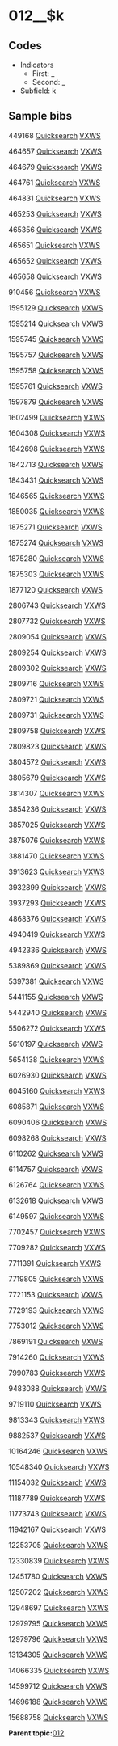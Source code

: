 # 012\_\_$k

## Codes

-   Indicators
    -   First: \_
    -   Second: \_
-   Subfield: k

## Sample bibs

449168 [Quicksearch](https://search.library.yale.edu/catalog/449168) [VXWS](http://prodorbis.library.yale.edu:7014/vxws/GetHoldingsService?bibId=449168)

464657 [Quicksearch](https://search.library.yale.edu/catalog/464657) [VXWS](http://prodorbis.library.yale.edu:7014/vxws/GetHoldingsService?bibId=464657)

464679 [Quicksearch](https://search.library.yale.edu/catalog/464679) [VXWS](http://prodorbis.library.yale.edu:7014/vxws/GetHoldingsService?bibId=464679)

464761 [Quicksearch](https://search.library.yale.edu/catalog/464761) [VXWS](http://prodorbis.library.yale.edu:7014/vxws/GetHoldingsService?bibId=464761)

464831 [Quicksearch](https://search.library.yale.edu/catalog/464831) [VXWS](http://prodorbis.library.yale.edu:7014/vxws/GetHoldingsService?bibId=464831)

465253 [Quicksearch](https://search.library.yale.edu/catalog/465253) [VXWS](http://prodorbis.library.yale.edu:7014/vxws/GetHoldingsService?bibId=465253)

465356 [Quicksearch](https://search.library.yale.edu/catalog/465356) [VXWS](http://prodorbis.library.yale.edu:7014/vxws/GetHoldingsService?bibId=465356)

465651 [Quicksearch](https://search.library.yale.edu/catalog/465651) [VXWS](http://prodorbis.library.yale.edu:7014/vxws/GetHoldingsService?bibId=465651)

465652 [Quicksearch](https://search.library.yale.edu/catalog/465652) [VXWS](http://prodorbis.library.yale.edu:7014/vxws/GetHoldingsService?bibId=465652)

465658 [Quicksearch](https://search.library.yale.edu/catalog/465658) [VXWS](http://prodorbis.library.yale.edu:7014/vxws/GetHoldingsService?bibId=465658)

910456 [Quicksearch](https://search.library.yale.edu/catalog/910456) [VXWS](http://prodorbis.library.yale.edu:7014/vxws/GetHoldingsService?bibId=910456)

1595129 [Quicksearch](https://search.library.yale.edu/catalog/1595129) [VXWS](http://prodorbis.library.yale.edu:7014/vxws/GetHoldingsService?bibId=1595129)

1595214 [Quicksearch](https://search.library.yale.edu/catalog/1595214) [VXWS](http://prodorbis.library.yale.edu:7014/vxws/GetHoldingsService?bibId=1595214)

1595745 [Quicksearch](https://search.library.yale.edu/catalog/1595745) [VXWS](http://prodorbis.library.yale.edu:7014/vxws/GetHoldingsService?bibId=1595745)

1595757 [Quicksearch](https://search.library.yale.edu/catalog/1595757) [VXWS](http://prodorbis.library.yale.edu:7014/vxws/GetHoldingsService?bibId=1595757)

1595758 [Quicksearch](https://search.library.yale.edu/catalog/1595758) [VXWS](http://prodorbis.library.yale.edu:7014/vxws/GetHoldingsService?bibId=1595758)

1595761 [Quicksearch](https://search.library.yale.edu/catalog/1595761) [VXWS](http://prodorbis.library.yale.edu:7014/vxws/GetHoldingsService?bibId=1595761)

1597879 [Quicksearch](https://search.library.yale.edu/catalog/1597879) [VXWS](http://prodorbis.library.yale.edu:7014/vxws/GetHoldingsService?bibId=1597879)

1602499 [Quicksearch](https://search.library.yale.edu/catalog/1602499) [VXWS](http://prodorbis.library.yale.edu:7014/vxws/GetHoldingsService?bibId=1602499)

1604308 [Quicksearch](https://search.library.yale.edu/catalog/1604308) [VXWS](http://prodorbis.library.yale.edu:7014/vxws/GetHoldingsService?bibId=1604308)

1842698 [Quicksearch](https://search.library.yale.edu/catalog/1842698) [VXWS](http://prodorbis.library.yale.edu:7014/vxws/GetHoldingsService?bibId=1842698)

1842713 [Quicksearch](https://search.library.yale.edu/catalog/1842713) [VXWS](http://prodorbis.library.yale.edu:7014/vxws/GetHoldingsService?bibId=1842713)

1843431 [Quicksearch](https://search.library.yale.edu/catalog/1843431) [VXWS](http://prodorbis.library.yale.edu:7014/vxws/GetHoldingsService?bibId=1843431)

1846565 [Quicksearch](https://search.library.yale.edu/catalog/1846565) [VXWS](http://prodorbis.library.yale.edu:7014/vxws/GetHoldingsService?bibId=1846565)

1850035 [Quicksearch](https://search.library.yale.edu/catalog/1850035) [VXWS](http://prodorbis.library.yale.edu:7014/vxws/GetHoldingsService?bibId=1850035)

1875271 [Quicksearch](https://search.library.yale.edu/catalog/1875271) [VXWS](http://prodorbis.library.yale.edu:7014/vxws/GetHoldingsService?bibId=1875271)

1875274 [Quicksearch](https://search.library.yale.edu/catalog/1875274) [VXWS](http://prodorbis.library.yale.edu:7014/vxws/GetHoldingsService?bibId=1875274)

1875280 [Quicksearch](https://search.library.yale.edu/catalog/1875280) [VXWS](http://prodorbis.library.yale.edu:7014/vxws/GetHoldingsService?bibId=1875280)

1875303 [Quicksearch](https://search.library.yale.edu/catalog/1875303) [VXWS](http://prodorbis.library.yale.edu:7014/vxws/GetHoldingsService?bibId=1875303)

1877120 [Quicksearch](https://search.library.yale.edu/catalog/1877120) [VXWS](http://prodorbis.library.yale.edu:7014/vxws/GetHoldingsService?bibId=1877120)

2806743 [Quicksearch](https://search.library.yale.edu/catalog/2806743) [VXWS](http://prodorbis.library.yale.edu:7014/vxws/GetHoldingsService?bibId=2806743)

2807732 [Quicksearch](https://search.library.yale.edu/catalog/2807732) [VXWS](http://prodorbis.library.yale.edu:7014/vxws/GetHoldingsService?bibId=2807732)

2809054 [Quicksearch](https://search.library.yale.edu/catalog/2809054) [VXWS](http://prodorbis.library.yale.edu:7014/vxws/GetHoldingsService?bibId=2809054)

2809254 [Quicksearch](https://search.library.yale.edu/catalog/2809254) [VXWS](http://prodorbis.library.yale.edu:7014/vxws/GetHoldingsService?bibId=2809254)

2809302 [Quicksearch](https://search.library.yale.edu/catalog/2809302) [VXWS](http://prodorbis.library.yale.edu:7014/vxws/GetHoldingsService?bibId=2809302)

2809716 [Quicksearch](https://search.library.yale.edu/catalog/2809716) [VXWS](http://prodorbis.library.yale.edu:7014/vxws/GetHoldingsService?bibId=2809716)

2809721 [Quicksearch](https://search.library.yale.edu/catalog/2809721) [VXWS](http://prodorbis.library.yale.edu:7014/vxws/GetHoldingsService?bibId=2809721)

2809731 [Quicksearch](https://search.library.yale.edu/catalog/2809731) [VXWS](http://prodorbis.library.yale.edu:7014/vxws/GetHoldingsService?bibId=2809731)

2809758 [Quicksearch](https://search.library.yale.edu/catalog/2809758) [VXWS](http://prodorbis.library.yale.edu:7014/vxws/GetHoldingsService?bibId=2809758)

2809823 [Quicksearch](https://search.library.yale.edu/catalog/2809823) [VXWS](http://prodorbis.library.yale.edu:7014/vxws/GetHoldingsService?bibId=2809823)

3804572 [Quicksearch](https://search.library.yale.edu/catalog/3804572) [VXWS](http://prodorbis.library.yale.edu:7014/vxws/GetHoldingsService?bibId=3804572)

3805679 [Quicksearch](https://search.library.yale.edu/catalog/3805679) [VXWS](http://prodorbis.library.yale.edu:7014/vxws/GetHoldingsService?bibId=3805679)

3814307 [Quicksearch](https://search.library.yale.edu/catalog/3814307) [VXWS](http://prodorbis.library.yale.edu:7014/vxws/GetHoldingsService?bibId=3814307)

3854236 [Quicksearch](https://search.library.yale.edu/catalog/3854236) [VXWS](http://prodorbis.library.yale.edu:7014/vxws/GetHoldingsService?bibId=3854236)

3857025 [Quicksearch](https://search.library.yale.edu/catalog/3857025) [VXWS](http://prodorbis.library.yale.edu:7014/vxws/GetHoldingsService?bibId=3857025)

3875076 [Quicksearch](https://search.library.yale.edu/catalog/3875076) [VXWS](http://prodorbis.library.yale.edu:7014/vxws/GetHoldingsService?bibId=3875076)

3881470 [Quicksearch](https://search.library.yale.edu/catalog/3881470) [VXWS](http://prodorbis.library.yale.edu:7014/vxws/GetHoldingsService?bibId=3881470)

3913623 [Quicksearch](https://search.library.yale.edu/catalog/3913623) [VXWS](http://prodorbis.library.yale.edu:7014/vxws/GetHoldingsService?bibId=3913623)

3932899 [Quicksearch](https://search.library.yale.edu/catalog/3932899) [VXWS](http://prodorbis.library.yale.edu:7014/vxws/GetHoldingsService?bibId=3932899)

3937293 [Quicksearch](https://search.library.yale.edu/catalog/3937293) [VXWS](http://prodorbis.library.yale.edu:7014/vxws/GetHoldingsService?bibId=3937293)

4868376 [Quicksearch](https://search.library.yale.edu/catalog/4868376) [VXWS](http://prodorbis.library.yale.edu:7014/vxws/GetHoldingsService?bibId=4868376)

4940419 [Quicksearch](https://search.library.yale.edu/catalog/4940419) [VXWS](http://prodorbis.library.yale.edu:7014/vxws/GetHoldingsService?bibId=4940419)

4942336 [Quicksearch](https://search.library.yale.edu/catalog/4942336) [VXWS](http://prodorbis.library.yale.edu:7014/vxws/GetHoldingsService?bibId=4942336)

5389869 [Quicksearch](https://search.library.yale.edu/catalog/5389869) [VXWS](http://prodorbis.library.yale.edu:7014/vxws/GetHoldingsService?bibId=5389869)

5397381 [Quicksearch](https://search.library.yale.edu/catalog/5397381) [VXWS](http://prodorbis.library.yale.edu:7014/vxws/GetHoldingsService?bibId=5397381)

5441155 [Quicksearch](https://search.library.yale.edu/catalog/5441155) [VXWS](http://prodorbis.library.yale.edu:7014/vxws/GetHoldingsService?bibId=5441155)

5442940 [Quicksearch](https://search.library.yale.edu/catalog/5442940) [VXWS](http://prodorbis.library.yale.edu:7014/vxws/GetHoldingsService?bibId=5442940)

5506272 [Quicksearch](https://search.library.yale.edu/catalog/5506272) [VXWS](http://prodorbis.library.yale.edu:7014/vxws/GetHoldingsService?bibId=5506272)

5610197 [Quicksearch](https://search.library.yale.edu/catalog/5610197) [VXWS](http://prodorbis.library.yale.edu:7014/vxws/GetHoldingsService?bibId=5610197)

5654138 [Quicksearch](https://search.library.yale.edu/catalog/5654138) [VXWS](http://prodorbis.library.yale.edu:7014/vxws/GetHoldingsService?bibId=5654138)

6026930 [Quicksearch](https://search.library.yale.edu/catalog/6026930) [VXWS](http://prodorbis.library.yale.edu:7014/vxws/GetHoldingsService?bibId=6026930)

6045160 [Quicksearch](https://search.library.yale.edu/catalog/6045160) [VXWS](http://prodorbis.library.yale.edu:7014/vxws/GetHoldingsService?bibId=6045160)

6085871 [Quicksearch](https://search.library.yale.edu/catalog/6085871) [VXWS](http://prodorbis.library.yale.edu:7014/vxws/GetHoldingsService?bibId=6085871)

6090406 [Quicksearch](https://search.library.yale.edu/catalog/6090406) [VXWS](http://prodorbis.library.yale.edu:7014/vxws/GetHoldingsService?bibId=6090406)

6098268 [Quicksearch](https://search.library.yale.edu/catalog/6098268) [VXWS](http://prodorbis.library.yale.edu:7014/vxws/GetHoldingsService?bibId=6098268)

6110262 [Quicksearch](https://search.library.yale.edu/catalog/6110262) [VXWS](http://prodorbis.library.yale.edu:7014/vxws/GetHoldingsService?bibId=6110262)

6114757 [Quicksearch](https://search.library.yale.edu/catalog/6114757) [VXWS](http://prodorbis.library.yale.edu:7014/vxws/GetHoldingsService?bibId=6114757)

6126764 [Quicksearch](https://search.library.yale.edu/catalog/6126764) [VXWS](http://prodorbis.library.yale.edu:7014/vxws/GetHoldingsService?bibId=6126764)

6132618 [Quicksearch](https://search.library.yale.edu/catalog/6132618) [VXWS](http://prodorbis.library.yale.edu:7014/vxws/GetHoldingsService?bibId=6132618)

6149597 [Quicksearch](https://search.library.yale.edu/catalog/6149597) [VXWS](http://prodorbis.library.yale.edu:7014/vxws/GetHoldingsService?bibId=6149597)

7702457 [Quicksearch](https://search.library.yale.edu/catalog/7702457) [VXWS](http://prodorbis.library.yale.edu:7014/vxws/GetHoldingsService?bibId=7702457)

7709282 [Quicksearch](https://search.library.yale.edu/catalog/7709282) [VXWS](http://prodorbis.library.yale.edu:7014/vxws/GetHoldingsService?bibId=7709282)

7711391 [Quicksearch](https://search.library.yale.edu/catalog/7711391) [VXWS](http://prodorbis.library.yale.edu:7014/vxws/GetHoldingsService?bibId=7711391)

7719805 [Quicksearch](https://search.library.yale.edu/catalog/7719805) [VXWS](http://prodorbis.library.yale.edu:7014/vxws/GetHoldingsService?bibId=7719805)

7721153 [Quicksearch](https://search.library.yale.edu/catalog/7721153) [VXWS](http://prodorbis.library.yale.edu:7014/vxws/GetHoldingsService?bibId=7721153)

7729193 [Quicksearch](https://search.library.yale.edu/catalog/7729193) [VXWS](http://prodorbis.library.yale.edu:7014/vxws/GetHoldingsService?bibId=7729193)

7753012 [Quicksearch](https://search.library.yale.edu/catalog/7753012) [VXWS](http://prodorbis.library.yale.edu:7014/vxws/GetHoldingsService?bibId=7753012)

7869191 [Quicksearch](https://search.library.yale.edu/catalog/7869191) [VXWS](http://prodorbis.library.yale.edu:7014/vxws/GetHoldingsService?bibId=7869191)

7914260 [Quicksearch](https://search.library.yale.edu/catalog/7914260) [VXWS](http://prodorbis.library.yale.edu:7014/vxws/GetHoldingsService?bibId=7914260)

7990783 [Quicksearch](https://search.library.yale.edu/catalog/7990783) [VXWS](http://prodorbis.library.yale.edu:7014/vxws/GetHoldingsService?bibId=7990783)

9483088 [Quicksearch](https://search.library.yale.edu/catalog/9483088) [VXWS](http://prodorbis.library.yale.edu:7014/vxws/GetHoldingsService?bibId=9483088)

9719110 [Quicksearch](https://search.library.yale.edu/catalog/9719110) [VXWS](http://prodorbis.library.yale.edu:7014/vxws/GetHoldingsService?bibId=9719110)

9813343 [Quicksearch](https://search.library.yale.edu/catalog/9813343) [VXWS](http://prodorbis.library.yale.edu:7014/vxws/GetHoldingsService?bibId=9813343)

9882537 [Quicksearch](https://search.library.yale.edu/catalog/9882537) [VXWS](http://prodorbis.library.yale.edu:7014/vxws/GetHoldingsService?bibId=9882537)

10164246 [Quicksearch](https://search.library.yale.edu/catalog/10164246) [VXWS](http://prodorbis.library.yale.edu:7014/vxws/GetHoldingsService?bibId=10164246)

10548340 [Quicksearch](https://search.library.yale.edu/catalog/10548340) [VXWS](http://prodorbis.library.yale.edu:7014/vxws/GetHoldingsService?bibId=10548340)

11154032 [Quicksearch](https://search.library.yale.edu/catalog/11154032) [VXWS](http://prodorbis.library.yale.edu:7014/vxws/GetHoldingsService?bibId=11154032)

11187789 [Quicksearch](https://search.library.yale.edu/catalog/11187789) [VXWS](http://prodorbis.library.yale.edu:7014/vxws/GetHoldingsService?bibId=11187789)

11773743 [Quicksearch](https://search.library.yale.edu/catalog/11773743) [VXWS](http://prodorbis.library.yale.edu:7014/vxws/GetHoldingsService?bibId=11773743)

11942167 [Quicksearch](https://search.library.yale.edu/catalog/11942167) [VXWS](http://prodorbis.library.yale.edu:7014/vxws/GetHoldingsService?bibId=11942167)

12253705 [Quicksearch](https://search.library.yale.edu/catalog/12253705) [VXWS](http://prodorbis.library.yale.edu:7014/vxws/GetHoldingsService?bibId=12253705)

12330839 [Quicksearch](https://search.library.yale.edu/catalog/12330839) [VXWS](http://prodorbis.library.yale.edu:7014/vxws/GetHoldingsService?bibId=12330839)

12451780 [Quicksearch](https://search.library.yale.edu/catalog/12451780) [VXWS](http://prodorbis.library.yale.edu:7014/vxws/GetHoldingsService?bibId=12451780)

12507202 [Quicksearch](https://search.library.yale.edu/catalog/12507202) [VXWS](http://prodorbis.library.yale.edu:7014/vxws/GetHoldingsService?bibId=12507202)

12948697 [Quicksearch](https://search.library.yale.edu/catalog/12948697) [VXWS](http://prodorbis.library.yale.edu:7014/vxws/GetHoldingsService?bibId=12948697)

12979795 [Quicksearch](https://search.library.yale.edu/catalog/12979795) [VXWS](http://prodorbis.library.yale.edu:7014/vxws/GetHoldingsService?bibId=12979795)

12979796 [Quicksearch](https://search.library.yale.edu/catalog/12979796) [VXWS](http://prodorbis.library.yale.edu:7014/vxws/GetHoldingsService?bibId=12979796)

13134305 [Quicksearch](https://search.library.yale.edu/catalog/13134305) [VXWS](http://prodorbis.library.yale.edu:7014/vxws/GetHoldingsService?bibId=13134305)

14066335 [Quicksearch](https://search.library.yale.edu/catalog/14066335) [VXWS](http://prodorbis.library.yale.edu:7014/vxws/GetHoldingsService?bibId=14066335)

14599712 [Quicksearch](https://search.library.yale.edu/catalog/14599712) [VXWS](http://prodorbis.library.yale.edu:7014/vxws/GetHoldingsService?bibId=14599712)

14696188 [Quicksearch](https://search.library.yale.edu/catalog/14696188) [VXWS](http://prodorbis.library.yale.edu:7014/vxws/GetHoldingsService?bibId=14696188)

15688758 [Quicksearch](https://search.library.yale.edu/catalog/15688758) [VXWS](http://prodorbis.library.yale.edu:7014/vxws/GetHoldingsService?bibId=15688758)

**Parent topic:**[012](../../tags/012/012.md)

